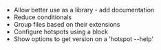 * Allow better use as a library - add documentation
* Reduce conditionals
* Group files based on their extensions
* Configure hotspots using a block
* Show options to get version on a 'hotspot --help'
